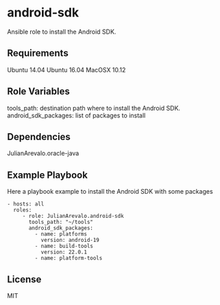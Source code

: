 android-sdk
=========

Ansible role to install the Android SDK.

Requirements
------------

Ubuntu 14.04
Ubuntu 16.04
MacOSX 10.12

Role Variables
--------------

tools_path: destination path where to install the Android SDK.
android_sdk_packages: list of packages to install

Dependencies
------------

JulianArevalo.oracle-java

Example Playbook
----------------

Here a playbook example to install the Android SDK with some packages

    - hosts: all
      roles:
         - role: JulianArevalo.android-sdk
           tools_path: "~/tools"
           android_sdk_packages:
             - name: platforms
               version: android-19
             - name: build-tools
               version: 22.0.1
             - name: platform-tools

License
-------

MIT
